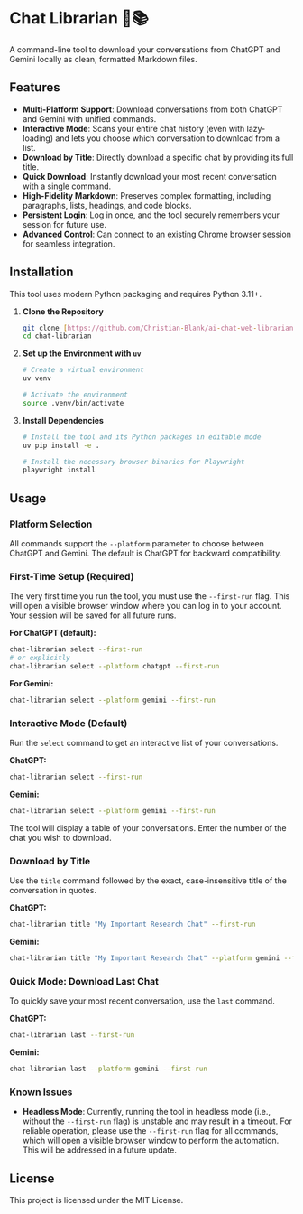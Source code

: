 # Chat Librarian 🤖📚

A command-line tool to download your conversations from ChatGPT and Gemini locally as clean, formatted Markdown files.

## Features

-   **Multi-Platform Support**: Download conversations from both ChatGPT and Gemini with unified commands.
-   **Interactive Mode**: Scans your entire chat history (even with lazy-loading) and lets you choose which conversation to download from a list.
-   **Download by Title**: Directly download a specific chat by providing its full title.
-   **Quick Download**: Instantly download your most recent conversation with a single command.
-   **High-Fidelity Markdown**: Preserves complex formatting, including paragraphs, lists, headings, and code blocks.
-   **Persistent Login**: Log in once, and the tool securely remembers your session for future use.
-   **Advanced Control**: Can connect to an existing Chrome browser session for seamless integration.

## Installation

This tool uses modern Python packaging and requires Python 3.11+.

1.  **Clone the Repository**
    ```bash
    git clone [https://github.com/Christian-Blank/ai-chat-web-librarian.git](https://github.com/Christian-Blank/ai-chat-web-librarian.git)
    cd chat-librarian
    ```

2.  **Set up the Environment with `uv`**
    ```bash
    # Create a virtual environment
    uv venv

    # Activate the environment
    source .venv/bin/activate
    ```

3.  **Install Dependencies**
    ```bash
    # Install the tool and its Python packages in editable mode
    uv pip install -e .

    # Install the necessary browser binaries for Playwright
    playwright install
    ```

## Usage

### Platform Selection

All commands support the `--platform` parameter to choose between ChatGPT and Gemini. The default is ChatGPT for backward compatibility.

### First-Time Setup (Required)

The very first time you run the tool, you must use the `--first-run` flag. This will open a visible browser window where you can log in to your account. Your session will be saved for all future runs.

**For ChatGPT (default):**
```bash
chat-librarian select --first-run
# or explicitly
chat-librarian select --platform chatgpt --first-run
```

**For Gemini:**
```bash
chat-librarian select --platform gemini --first-run
```

### Interactive Mode (Default)

Run the `select` command to get an interactive list of your conversations.

**ChatGPT:**
```bash
chat-librarian select --first-run
```

**Gemini:**
```bash
chat-librarian select --platform gemini --first-run
```

The tool will display a table of your conversations. Enter the number of the chat you wish to download.

### Download by Title

Use the `title` command followed by the exact, case-insensitive title of the conversation in quotes.

**ChatGPT:**
```bash
chat-librarian title "My Important Research Chat" --first-run
```

**Gemini:**
```bash
chat-librarian title "My Important Research Chat" --platform gemini --first-run
```

### Quick Mode: Download Last Chat

To quickly save your most recent conversation, use the `last` command.

**ChatGPT:**
```bash
chat-librarian last --first-run
```

**Gemini:**
```bash
chat-librarian last --platform gemini --first-run
```

### Known Issues

-   **Headless Mode**: Currently, running the tool in headless mode (i.e., without the `--first-run` flag) is unstable and may result in a timeout. For reliable operation, please use the `--first-run` flag for all commands, which will open a visible browser window to perform the automation. This will be addressed in a future update.

## License

This project is licensed under the MIT License.
